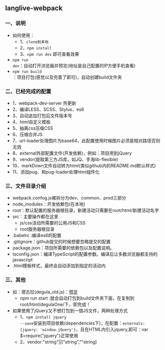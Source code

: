 ## langlive-webpack
### 一、说明
+ 如何使用：
	+ 1、<code>clone到本地</code>
	+ 2、<code>npm install</code>
	+ 3、<code>npm run dev</code> 即可查看效果
+ <code>npm run dev</code>：自动打开浏览器并预览(地址是自己配置的IP方便手机查看)
+ <code>npm run build </code>：项目打包(感觉以及完善了即可)，自动创建build文件夹


### 二、已经完成的配置
+ 1、webpack-dev-server 热更新
+ 2、编译LESS、SCSS、Stylus、es6
+ 3、自动追加打包后文件版本号
+ 4、html自定义模板
+ 5、抽离css压缩CSS
+ 6、压缩合并JS
+ 7、url-loader处理图片为base64，此配置使用时候图片必须是相对路径否则无效
+ 8、external外部配置文件(开发依赖)，例如：项目用到jQuery
+ 9、vendor(提取第三方JS库，如JQ、手淘lib-flexible)
+ 10、markDown文件自动转为html(类似github内的README.md默认样式)
+ 11、添加pug、和pug-loader处理html组件化


### 三、文件目录介绍
+ webpack.confog.js被拆分为dev、common、prod三部分
+ node_modules：开发依赖包(在本地)
+ root：默认配置的服务器根目录，新建活动只需要在root/html/新建活动名字
+ src：主要操作都在这里
	+ js/css活动所需要的公用JS和CSS
	+ root服务器根目录
+ .babelrc :编译es6的配置
+ .gitignore：github提交的时候想要忽略提交的配置
+ package.json：项目所需要的依赖包以及配置说明。
+ tsconfig.json：编译TypeScript的配置参数。编译后让多数浏览器都支持的javascript
+ .html模板样式，最终会自动添加到指定的活动内

### 三、其他
+ 如：德古拉(degula_old.js)：[预览](https://wjf444128852.github.io/html/degulaOne/)
  + npm run start :就会自动打包到build文件夹下面，在复制到root/html/degulaOne/下，即完成！
+ 如果使用了jQuery又不想打包到一個JS文件，两种处理方式
	+ 1、<code>npm install jquery --save</code>安装到项目依赖(dependencies下)，在配置：<code>externals: {jquery: 'window.jQuery'}</code>，且在HTML内引入jquery,即可：var $=require("jquery")正常使用
	+ 2、vendor:"string"||["string",""string]

